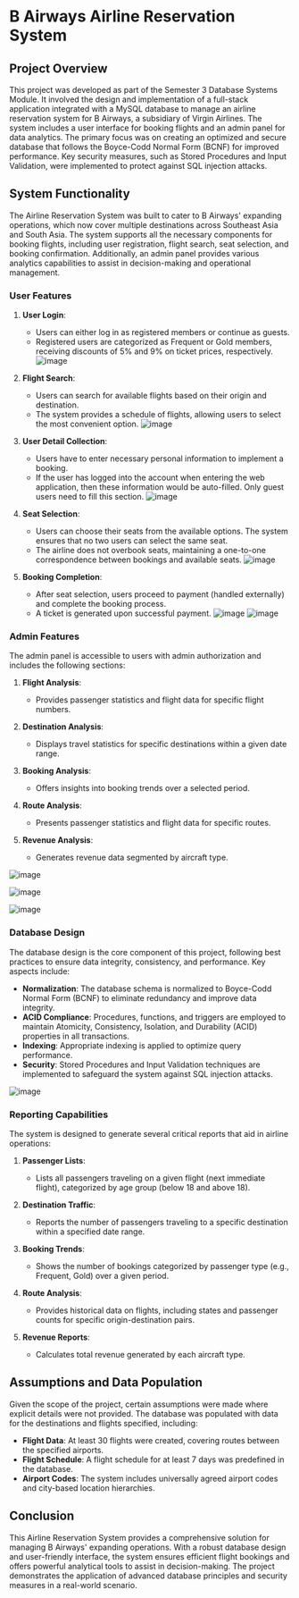 # B Airways Airline Reservation System

## Project Overview

This project was developed as part of the Semester 3 Database Systems Module. It involved the design and implementation of a full-stack application integrated with a MySQL database to manage an airline reservation system for B Airways, a subsidiary of Virgin Airlines. The system includes a user interface for booking flights and an admin panel for data analytics. The primary focus was on creating an optimized and secure database that follows the Boyce-Codd Normal Form (BCNF) for improved performance. Key security measures, such as Stored Procedures and Input Validation, were implemented to protect against SQL injection attacks.

## System Functionality

The Airline Reservation System was built to cater to B Airways' expanding operations, which now cover multiple destinations across Southeast Asia and South Asia. The system supports all the necessary components for booking flights, including user registration, flight search, seat selection, and booking confirmation. Additionally, an admin panel provides various analytics capabilities to assist in decision-making and operational management.

### User Features

1. **User Login**: 
    - Users can either log in as registered members or continue as guests.
    - Registered users are categorized as Frequent or Gold members, receiving discounts of 5% and 9% on ticket prices, respectively.
    ![image](https://github.com/user-attachments/assets/1ec9d4d7-ae92-4f33-8c7c-fd3ed6d19c3b)

2. **Flight Search**:
    - Users can search for available flights based on their origin and destination.
    - The system provides a schedule of flights, allowing users to select the most convenient option.
    ![image](https://github.com/user-attachments/assets/621211ad-18b0-4c3d-b2e5-d196c38fa611)

3. **User Detail Collection**:
    - Users have to enter necessary personal information to implement a booking.
    - If the user has logged into the account when entering the web application, then these information would be auto-filled. Only guest users need to fill this section.
    ![image](https://github.com/user-attachments/assets/1c6638e7-eadf-4db7-b9a1-cc7e193f4a1f)

4. **Seat Selection**:
    - Users can choose their seats from the available options. The system ensures that no two users can select the same seat.
    - The airline does not overbook seats, maintaining a one-to-one correspondence between bookings and available seats.
    ![image](https://github.com/user-attachments/assets/4c50b446-0c8e-4b2c-97c7-70a7b7c73efa)

5. **Booking Completion**:
    - After seat selection, users proceed to payment (handled externally) and complete the booking process.
    - A ticket is generated upon successful payment.
    ![image](https://github.com/user-attachments/assets/0d446df4-6473-4c18-8d49-766240f806be)
    ![image](https://github.com/user-attachments/assets/fccefacd-b0ed-4c61-9752-ab2e43d9fd75)

### Admin Features

The admin panel is accessible to users with admin authorization and includes the following sections:

1. **Flight Analysis**:
    - Provides passenger statistics and flight data for specific flight numbers.

2. **Destination Analysis**:
    - Displays travel statistics for specific destinations within a given date range.

3. **Booking Analysis**:
    - Offers insights into booking trends over a selected period.

4. **Route Analysis**:
    - Presents passenger statistics and flight data for specific routes.

5. **Revenue Analysis**:
    - Generates revenue data segmented by aircraft type.

![image](https://github.com/user-attachments/assets/7016a1f1-4fb9-4f36-93a9-ef7b166ac399)

![image](https://github.com/user-attachments/assets/febd6b1f-ef36-4255-89d0-81a19c183f17)

![image](https://github.com/user-attachments/assets/88ef7f3c-51d1-4fd4-9f5f-0c6d412e3f0f)

### Database Design

The database design is the core component of this project, following best practices to ensure data integrity, consistency, and performance. Key aspects include:

- **Normalization**: The database schema is normalized to Boyce-Codd Normal Form (BCNF) to eliminate redundancy and improve data integrity.
- **ACID Compliance**: Procedures, functions, and triggers are employed to maintain Atomicity, Consistency, Isolation, and Durability (ACID) properties in all transactions.
- **Indexing**: Appropriate indexing is applied to optimize query performance.
- **Security**: Stored Procedures and Input Validation techniques are implemented to safeguard the system against SQL injection attacks.

![image](https://github.com/user-attachments/assets/a2d253e6-9314-40eb-954b-69b5dc1e2cbd)

### Reporting Capabilities

The system is designed to generate several critical reports that aid in airline operations:

1. **Passenger Lists**:
    - Lists all passengers traveling on a given flight (next immediate flight), categorized by age group (below 18 and above 18).

2. **Destination Traffic**:
    - Reports the number of passengers traveling to a specific destination within a specified date range.

3. **Booking Trends**:
    - Shows the number of bookings categorized by passenger type (e.g., Frequent, Gold) over a given period.

4. **Route Analysis**:
    - Provides historical data on flights, including states and passenger counts for specific origin-destination pairs.

5. **Revenue Reports**:
    - Calculates total revenue generated by each aircraft type.

## Assumptions and Data Population

Given the scope of the project, certain assumptions were made where explicit details were not provided. The database was populated with data for the destinations and flights specified, including:

- **Flight Data**: At least 30 flights were created, covering routes between the specified airports.
- **Flight Schedule**: A flight schedule for at least 7 days was predefined in the database.
- **Airport Codes**: The system includes universally agreed airport codes and city-based location hierarchies.

## Conclusion

This Airline Reservation System provides a comprehensive solution for managing B Airways' expanding operations. With a robust database design and user-friendly interface, the system ensures efficient flight bookings and offers powerful analytical tools to assist in decision-making. The project demonstrates the application of advanced database principles and security measures in a real-world scenario.
